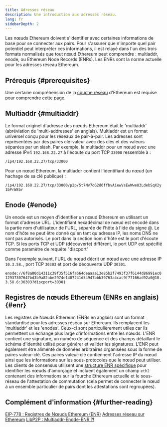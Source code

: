 ```yaml
---
title: Adresses réseau
description: Une introduction aux adresses réseau.
lang: fr
sidebarDepth: 2
---
```


Les nœuds Ethereum doivent s'identifier avec certaines informations de base pour se connecter aux pairs. Pour s'assurer que n'importe quel pair potentiel peut interpréter ces informations, il est relayé dans l'un des trois formats normalisés que tout nœud Ethereum peut comprendre : multiaddr, enode, ou Ethereum Node Records (ENRs). Les ENRs sont la norme actuelle pour les adresses réseau Ethereum.

## Prérequis {#prerequisites}

Une certaine compréhension de la [couche réseau](/developers/docs/networking-layer/) d'Ethereum est requise pour comprendre cette page.

## Multiaddr {#multiaddr}

Le format originel d'adresse des nœuds Ethereum était le 'multiaddr' (abréviation de 'multi-addresses' en anglais). Multiaddr est un format universel conçu pour les réseaux de pair-à-pair. Les adresses sont représentées par des paires clé-valeur avec des clés et des valeurs séparées par un slash. Par exemple, la multiaddr pour un nœud avec une adresse IPv4 `192.168.22.27` à l'écoute du port TCP `33000` ressemble à :

`/ip4/192.168.22.27/tcp/33000`

Pour un nœud Ethereum, la multiaddr contient l'identifiant du nœud (un hachage de sa clé publique) :

`/ip4/192.168.22.27/tcp/33000/p2p/5t7Nv7dG2d6ffbvAiewVsEwWweU3LdebSqX2y1bPrW8br`

## Enode {#enode}

Un enode est un moyen d'identifier un nœud Ethereum en utilisant un format d'adresse URL. L'identifiant hexadécimal de nœud est encodé dans la partie nom d'utilisateur de l'URL, séparée de l'hôte à l'ide du signe @. Le nom d'hôte ne peut être donné qu'en tant qu'adresse IP, les noms DNS ne sont pas autorisés. Le port dans la section nom d'hôte est le port d'écoute TCP. Si les ports TCP et UDP (découverte) diffèrent, le port UDP est spécifié comme paramètre de requête "discport"

Dans l'exemple suivant, l'URL du nœud décrit un nœud avec une adresse IP `10.3.58.`, port TCP `30303` et port de découverte UDP `30301`.

`enode://6f8a80d14311c39f35f516fa664deaaaa13e85b2f7493f37f6144d86991ec012937307647bd3b9a82abe2974e1407241d54947bbb39763a4cac9f77166ad92a0@10.3.58.6:30303?discport=30301`

## Registres de nœuds Ethereum (ENRs en anglais) {#enr}

Les registres de Nœuds Ethereum (ENRs en anglais) sont un format standardisé pour les adresses réseau sur Ethereum. Ils remplacent les 'multiaddr' et les 'enodes'. Ceux-ci sont particulièrement utiles car ils permettent un échange plus large d'informations entre les nœuds. L'ENR contient une signature, un numéro de séquence et des champs détaillant le schéma d'identité utilisé pour générer et valider les signatures. L'ENR peut également être alimenté de données arbitraires organisées sous la forme de paires valeur-clé. Ces paires valeur-clé contiennent l'adresse IP du nœud ainsi que les informations sur les sous-protocoles que le nœud peut utiliser. Les clients de consensus utilisent une [structure ENR spécifique](https://github.com/ethereum/consensus-specs/blob/dev/specs/phase0/p2p-interface.md#enr-structure) pour identifier les nœuds d'amorçage et incluent également un champ `eth2` contenant des informations sur la fourche Ethereum actuelle et le sous-réseau de l'attestation de commutation (cela permet de connecter le nœud à un ensemble particulier de pairs dont les attestations sont regroupées).

## Complément d'information {#further-reading}

[EIP-778 : Registres de Nœuds Ethereum (ENR)](https://eips.ethereum.org/EIPS/eip-778) [Adresses réseau sur Ethereum](https://dean.eigenmann.me/blog/2020/01/21/network-addresses-in-ethereum/) [LibP2P : Multiaddr-Enode-ENR ?!](https://consensys.net/diligence/blog/2020/09/libp2p-multiaddr-enode-enr/)
